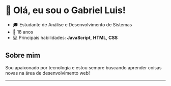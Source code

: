 # 👋 Olá, eu sou o Gabriel Luis!

- 🎓 Estudante de Análise e Desenvolvimento de Sistemas
- 📍 18 anos
- 💻 Principais habilidades: **JavaScript**, **HTML**, **CSS**

## Sobre mim

Sou apaixonado por tecnologia e estou sempre buscando aprender coisas novas na área de desenvolvimento web!

<!-- Se quiser acrescentar redes sociais, projetos ou outras informações, me avise! -->

---
